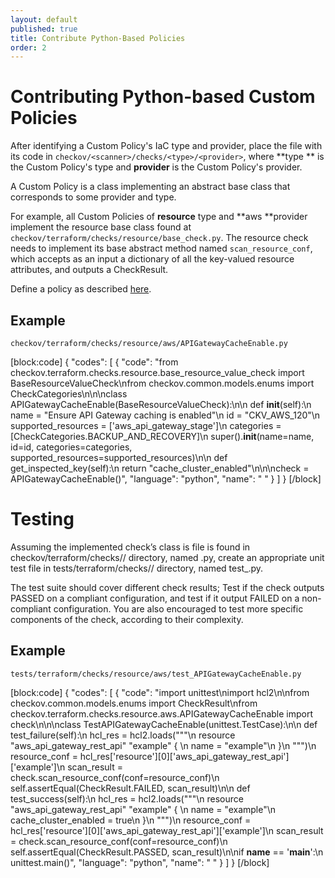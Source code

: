 ```yaml
---
layout: default
published: true
title: Contribute Python-Based Policies
order: 2
---
```


# Contributing Python-based Custom Policies

After identifying a Custom Policy's IaC type and provider, place the file with its code in `checkov/<scanner>/checks/<type>/<provider>`, where **type ** is the Custom Policy's type and **provider** is the Custom Policy's provider.

A Custom Policy is a class implementing an abstract base class that corresponds to some provider and type.

For example, all Custom Policies of **resource** type and **aws **provider implement the resource base class found at `checkov/terraform/checks/resource/base_check.py`. The resource check needs to implement its base abstract method named `scan_resource_conf`, which accepts as an input a dictionary of all the key-valued resource attributes, and outputs a CheckResult.

Define a policy as described [here](../3.Custom%20Policies/Create%20Python%20Policies.md).

## Example
`checkov/terraform/checks/resource/aws/APIGatewayCacheEnable.py`

[block:code]
{
  "codes": [
    {
      "code": "from checkov.terraform.checks.resource.base_resource_value_check import BaseResourceValueCheck\nfrom checkov.common.models.enums import CheckCategories\n\n\nclass APIGatewayCacheEnable(BaseResourceValueCheck):\n\n    def __init__(self):\n        name = \"Ensure API Gateway caching is enabled\"\n        id = \"CKV_AWS_120\"\n        supported_resources = ['aws_api_gateway_stage']\n        categories = [CheckCategories.BACKUP_AND_RECOVERY]\n        super().__init__(name=name, id=id, categories=categories, supported_resources=supported_resources)\n\n    def get_inspected_key(self):\n        return \"cache_cluster_enabled\"\n\n\ncheck = APIGatewayCacheEnable()",
      "language": "python",
      "name": " "
    }
  ]
}
[/block]

# Testing

Assuming the implemented check’s class is file is found in checkov/terraform/checks/<type>/<provider> directory, named <ClassName>.py, create an appropriate unit test file in tests/terraform/checks/<type>/<provider> directory, named test_<ClassName>.py.

The test suite should cover different check results; Test if the check outputs PASSED on a compliant configuration, and test if it output FAILED on a non-compliant configuration. You are also encouraged to test more specific components of the check, according to their complexity.


## Example

`tests/terraform/checks/resource/aws/test_APIGatewayCacheEnable.py`

[block:code]
{
  "codes": [
    {
      "code": "import unittest\nimport hcl2\n\nfrom checkov.common.models.enums import CheckResult\nfrom checkov.terraform.checks.resource.aws.APIGatewayCacheEnable import check\n\n\nclass TestAPIGatewayCacheEnable(unittest.TestCase):\n\n    def test_failure(self):\n        hcl_res = hcl2.loads(\"\"\"\n                    resource \"aws_api_gateway_rest_api\" \"example\" {                    \n                      name = \"example\"\n                    }\n                \"\"\")\n        resource_conf = hcl_res['resource'][0]['aws_api_gateway_rest_api']['example']\n        scan_result = check.scan_resource_conf(conf=resource_conf)\n        self.assertEqual(CheckResult.FAILED, scan_result)\n\n    def test_success(self):\n        hcl_res = hcl2.loads(\"\"\"\n                    resource \"aws_api_gateway_rest_api\" \"example\" {                    \n                      name                  = \"example\"\n                      cache_cluster_enabled = true\n                    }\n                \"\"\")\n        resource_conf = hcl_res['resource'][0]['aws_api_gateway_rest_api']['example']\n        scan_result = check.scan_resource_conf(conf=resource_conf)\n        self.assertEqual(CheckResult.PASSED, scan_result)\n\nif __name__ == '__main__':\n    unittest.main()",
      "language": "python",
      "name": " "
    }
  ]
}
[/block]
